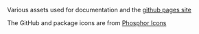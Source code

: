 Various assets used for documentation and the [github pages site](https://maurice.github.io/yay-machine/)

The GitHub and package icons are from [Phosphor Icons](https://phosphoricons.com/)
